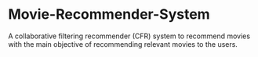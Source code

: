 # Movie-Recommender-System
A collaborative filtering recommender (CFR) system to recommend movies with the main objective of recommending relevant movies to the users. 
